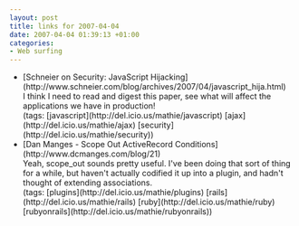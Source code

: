 ```yaml
---
layout: post
title: links for 2007-04-04
date: 2007-04-04 01:39:13 +01:00
categories:
- Web surfing
---
```

<ul class="delicious">
	<li>
		<div class="delicious-link">[Schneier on Security: JavaScript Hijacking](http://www.schneier.com/blog/archives/2007/04/javascript_hija.html)</div>
		<div class="delicious-extended">I think I need to read and digest this paper, see what will affect the applications we have in production!</div>
		<div class="delicious-tags">(tags: [javascript](http://del.icio.us/mathie/javascript) [ajax](http://del.icio.us/mathie/ajax) [security](http://del.icio.us/mathie/security))</div>
	</li>
	<li>
		<div class="delicious-link">[Dan Manges - Scope Out ActiveRecord Conditions](http://www.dcmanges.com/blog/21)</div>
		<div class="delicious-extended">Yeah, scope_out sounds pretty useful.  I've been doing that sort of thing for a while, but haven't actually codified it up into a plugin, and hadn't thought of extending associations.</div>
		<div class="delicious-tags">(tags: [plugins](http://del.icio.us/mathie/plugins) [rails](http://del.icio.us/mathie/rails) [ruby](http://del.icio.us/mathie/ruby) [rubyonrails](http://del.icio.us/mathie/rubyonrails))</div>
	</li>
</ul>

